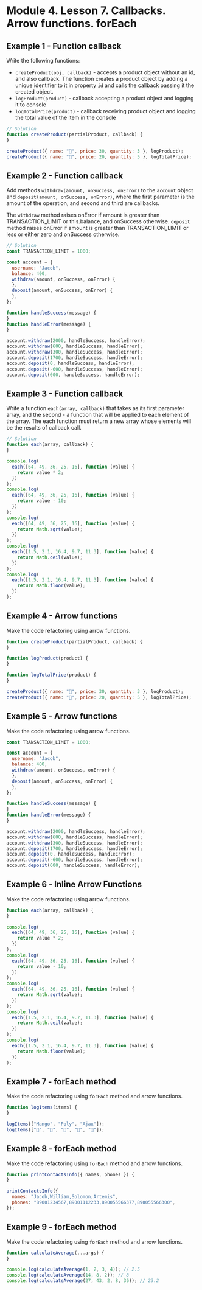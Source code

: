 # Module 4. Lesson 7. Callbacks. Arrow functions. forEach

## Example 1 - Function callback

Write the following functions:

- `createProduct(obj, callback)` - accepts a product object without an id, and also
  callback. The function creates a product object by adding a unique identifier to it in
  property `id` and calls the callback passing it the created object.
- `logProduct(product)` - callback accepting a product object and logging it to
  console
- `logTotalPrice(product)` - callback receiving product object and logging
  the total value of the item in the console

```js
// Solution
function createProduct(partialProduct, callback) {
}

createProduct({ name: "🍎", price: 30, quantity: 3 }, logProduct);
createProduct({ name: "🍋", price: 20, quantity: 5 }, logTotalPrice);
```

## Example 2 - Function callback

Add methods `withdraw(amount, onSuccess, onError)` to the `account` object and
`deposit(amount, onSuccess, onError)`, where the first parameter is the amount of the operation, and
second and third are callbacks.

The `withdraw` method raises onError if amount is greater than TRANSACTION_LIMIT or
this.balance, and onSuccess otherwise.
`deposit` method raises onError if amount is greater than TRANSACTION_LIMIT or less
or either zero and onSuccess otherwise.

```js
// Solution
const TRANSACTION_LIMIT = 1000;

const account = {
  username: "Jacob",
  balance: 400,
  withdraw(amount, onSuccess, onError) {
  },
  deposit(amount, onSuccess, onError) {
  },
};

function handleSuccess(message) {
}
function handleError(message) {
}

account.withdraw(2000, handleSuccess, handleError);
account.withdraw(600, handleSuccess, handleError);
account.withdraw(300, handleSuccess, handleError);
account.deposit(1700, handleSuccess, handleError);
account.deposit(0, handleSuccess, handleError);
account.deposit(-600, handleSuccess, handleError);
account.deposit(600, handleSuccess, handleError);
```

## Example 3 - Function callback

Write a function `each(array, callback)` that takes as its first parameter
array, and the second - a function that will be applied to each element of the array.
The each function must return a new array whose elements will be the results
of callback call.

```js
// Solution
function each(array, callback) {
}

console.log(
  each([64, 49, 36, 25, 16], function (value) {
    return value * 2;
  })
);
console.log(
  each([64, 49, 36, 25, 16], function (value) {
    return value - 10;
  })
);
console.log(
  each([64, 49, 36, 25, 16], function (value) {
    return Math.sqrt(value);
  })
);
console.log(
  each([1.5, 2.1, 16.4, 9.7, 11.3], function (value) {
    return Math.ceil(value);
  })
);
console.log(
  each([1.5, 2.1, 16.4, 9.7, 11.3], function (value) {
    return Math.floor(value);
  })
);
```

## Example 4 - Arrow functions

Make the code refactoring using arrow functions.

```js
function createProduct(partialProduct, callback) {
}

function logProduct(product) {
}

function logTotalPrice(product) {
}

createProduct({ name: "🍎", price: 30, quantity: 3 }, logProduct);
createProduct({ name: "🍋", price: 20, quantity: 5 }, logTotalPrice);
```

## Example 5 - Arrow functions

Make the code refactoring using arrow functions.

```js
const TRANSACTION_LIMIT = 1000;

const account = {
  username: "Jacob",
  balance: 400,
  withdraw(amount, onSuccess, onError) {
  },
  deposit(amount, onSuccess, onError) {
  },
};

function handleSuccess(message) {
}
function handleError(message) {
}

account.withdraw(2000, handleSuccess, handleError);
account.withdraw(600, handleSuccess, handleError);
account.withdraw(300, handleSuccess, handleError);
account.deposit(1700, handleSuccess, handleError);
account.deposit(0, handleSuccess, handleError);
account.deposit(-600, handleSuccess, handleError);
account.deposit(600, handleSuccess, handleError);
```

## Example 6 - Inline Arrow Functions

Make the code refactoring using arrow functions.

```js
function each(array, callback) {
}

console.log(
  each([64, 49, 36, 25, 16], function (value) {
    return value * 2;
  })
);
console.log(
  each([64, 49, 36, 25, 16], function (value) {
    return value - 10;
  })
);
console.log(
  each([64, 49, 36, 25, 16], function (value) {
    return Math.sqrt(value);
  })
);
console.log(
  each([1.5, 2.1, 16.4, 9.7, 11.3], function (value) {
    return Math.ceil(value);
  })
);
console.log(
  each([1.5, 2.1, 16.4, 9.7, 11.3], function (value) {
    return Math.floor(value);
  })
);
```

## Example 7 - forEach method

Make the code refactoring using `forEach` method and arrow functions.

```js
function logItems(items) {
}

logItems(["Mango", "Poly", "Ajax"]);
logItems(["🍎", "🍇", "🍑", "🍌", "🍋"]);
```

## Example 8 - forEach method

Make the code refactoring using `forEach` method and arrow functions.

```js
function printContactsInfo({ names, phones }) {
}

printContactsInfo({
  names: "Jacob,William,Solomon,Artemis",
  phones: "89001234567,89001112233,890055566377,890055566300",
});
```

## Example 9 - forEach method

Make the code refactoring using `forEach` method and arrow functions.

```js
function calсulateAverage(...args) {
}

console.log(calсulateAverage(1, 2, 3, 4)); // 2.5
console.log(calсulateAverage(14, 8, 2)); // 8
console.log(calсulateAverage(27, 43, 2, 8, 36)); // 23.2
```

